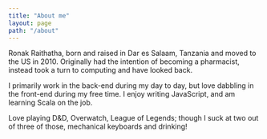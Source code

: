 ```yaml
---
title: "About me"
layout: page
path: "/about"
---
```


Ronak Raithatha, born and raised in Dar es Salaam, Tanzania and moved to the US in 2010. Originally had the intention of becoming a pharmacist, instead took a turn to computing and have looked back.

I primarily work in the back-end during my day to day, but love dabbling in the front-end during my free time. I enjoy writing JavaScript, and am learning Scala on the job.

Love playing D&D, Overwatch, League of Legends; though I suck at two out of three of those, mechanical keyboards and drinking!
